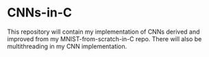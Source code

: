 # CNNs-in-C
This repository will contain my implementation of CNNs derived and improved from my MNIST-from-scratch-in-C repo. There will also be multithreading in my CNN implementation.
